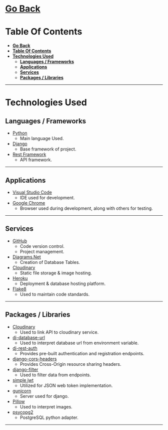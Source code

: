 # [**Go Back**](https://github.com/lukebinmore/guideshare-api)

# **Table Of Contents**
- [**Go Back**](#go-back)
- [**Table Of Contents**](#table-of-contents)
- [**Technologies Used**](#technologies-used)
  - [**Languages / Frameworks**](#languages--frameworks)
  - [**Applications**](#applications)
  - [**Services**](#services)
  - [**Packages / Libraries**](#packages--libraries)

***

# **Technologies Used**

## **Languages / Frameworks**

 - [Python](https://www.python.org/)
   - Main language Used.
 - [Django](https://www.djangoproject.com/)
   - Base framework of project.
 - [Rest Framework](https://www.django-rest-framework.org/)
   - API framework.

***

## **Applications**

 - [Visual Studio Code](https://code.visualstudio.com/)
   - IDE used for development.
 - [Google Chrome](https://www.google.com/chrome)
   - Browser used during development, along with others for testing.

***

## **Services**

 - [GitHub](https://github.com/)
   - Code version control.
   - Project management.
 - [Diagrams.Net](https://app.diagrams.net/)
   - Creation of Database Tables.
 - [Cloudinary](https://cloudinary.com/home-102622)
   - Static file storage & image hosting.
 - [Heroku](https://heroku.com)
   - Deployment & database hosting platform.
 - [Flake8](https://flake8.pycqa.org/en/latest/)
   - Used to maintain code standards.

***

## **Packages / Libraries**

 - [Cloudinary](https://pypi.org/project/django-cloudinary-storage/)
   - Used to link API to cloudinary service.
 - [dj-database-url](https://pypi.org/project/dj-database-url/)
   - Used to interpret database url from environment variable.
 - [dj-rest-auth](https://dj-rest-auth.readthedocs.io/en/latest/)
   - Provides pre-built authentication and registration endpoints.
 - [django-cors-headers](https://pypi.org/project/django-cors-headers/)
    - Provides Cross-Origin resource sharing headers.
  - [django-filter](https://django-filter.readthedocs.io/en/stable/)
    - Used to filter data from endpoints.
  - [simple jwt](https://django-rest-framework-simplejwt.readthedocs.io/en/latest/)
    - Utilized for JSON web token implementation.
  - [gunicorn](https://gunicorn.org/)
    - Server used for django.
  - [Pillow](https://pillow.readthedocs.io/en/stable/)
    - Used to interpret images.
  - [psycopg2](https://pypi.org/project/psycopg2/)
    - PostgreSQL python adapter.

***